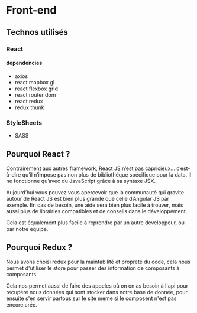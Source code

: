 # Front-end

## Technos utilisés

### React
#### dependencies
- axios
- react mapbox gl
- react flexbox grid
- react router dom
- react redux
- redux thunk

### StyleSheets

- SASS

## Pourquoi React ?

Contrairement aux autres framework, React JS n’est pas capricieux… c’est-à-dire qu’il n’impose pas non plus de bibliothèque spécifique pour la data. Il ne fonctionne qu’avec du JavaScript grâce à sa syntaxe JSX.

Aujourd’hui vous pouvez vous apercevoir que la communauté qui gravite autour de React JS est bien plus grande que celle d’Angular JS par exemple. En cas de besoin, une aide sera bien plus facile à trouver, mais aussi plus de librairies compatibles et de conseils dans le développement.

Cela est équalement plus facile à reprendre par un autre developpeur, ou par notre equipe.

## Pourquoi Redux ?

Nous avons choisi redux pour la maintabilité et propreté du code, cela nous permet d'utiliser le store pour passer des information de composants à composants.

Cela nos permet aussi de faire des appeles où on en as besoin à l'api pour recupéré nous données qui sont stocker dans notre base de donnée, pour ensuite s'en servir partous sur le site meme si le composent n'est pas encore crée.
